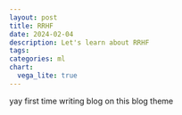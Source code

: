 ```yaml
---
layout: post
title: RRHF
date: 2024-02-04
description: Let's learn about RRHF
tags: 
categories: ml
chart:
  vega_lite: true
---
```



yay first time writing blog on this blog theme